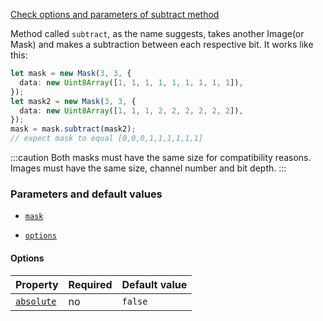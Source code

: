 [Check options and parameters of subtract method](https://image-js.github.io/image-js-typescript/classes/Image.html#subtract 'github.io link')

Method called `subtract`, as the name suggests, takes another Image(or Mask) and makes a subtraction between each respective bit.
It works like this:

```ts
let mask = new Mask(3, 3, {
  data: new Uint8Array([1, 1, 1, 1, 1, 1, 1, 1, 1]),
});
let mask2 = new Mask(3, 3, {
  data: new Uint8Array([1, 1, 1, 2, 2, 2, 2, 2, 2]),
});
mask = mask.subtract(mask2);
// expect mask to equal [0,0,0,1,1,1,1,1,1]
```

:::caution
Both masks must have the same size for compatibility reasons. Images must have the same size, channel number and bit depth.
:::

### Parameters and default values

- [`mask`](https://image-js.github.io/image-js-typescript/classes/Mask.html#subtract 'github.io link')

- [`options`](https://image-js.github.io/image-js-typescript/classes/Mask.html#subtract 'github.io link')

#### Options

| Property                                                                                                   | Required | Default value |
| ---------------------------------------------------------------------------------------------------------- | -------- | ------------- |
| [`absolute`](https://image-js.github.io/image-js-typescript/interfaces/SubtractImageOptions.html#absolute) | no       | `false`       |
